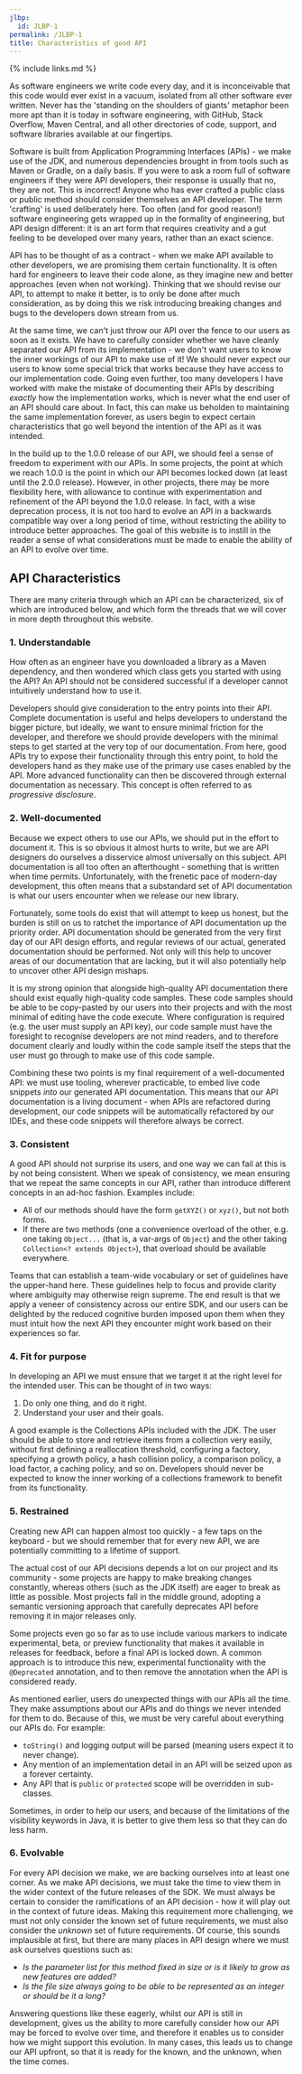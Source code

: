 ```yaml
---
jlbp:
  id: JLBP-1
permalink: /JLBP-1
title: Characteristics of good API
---
```


{% include links.md %}

As software engineers we write code every day, and it is inconceivable that this code would ever exist in a vacuum, isolated from all other software ever written. Never has the 'standing on the shoulders of giants' metaphor been more apt than it is today in software engineering, with GitHub, Stack Overflow, Maven Central, and all other directories of code, support, and software libraries available at our fingertips.

Software is built from Application Programming Interfaces (APIs) - we make use of the JDK, and numerous dependencies brought in from tools such as Maven or Gradle, on a daily basis. If you were to ask a room full of software engineers if they were API developers, their response is usually that no, they are not. This is incorrect! Anyone who has ever crafted a public class or public method should consider themselves an API developer. The term 'crafting' is used deliberately here. Too often (and for good reason!) software engineering gets wrapped up in the formality of engineering, but API design different: it is an art form that requires creativity and a gut feeling to be developed over many years, rather than an exact science.

API has to be thought of as a contract - when we make API available to other developers, we are promising them certain functionality. It is often hard for engineers to leave their code alone, as they imagine new and better approaches (even when not working). Thinking that we should revise our API, to attempt to make it better, is to only be done after much consideration, as by doing this we risk introducing breaking changes and bugs to the developers down stream from us.

At the same time, we can't just throw our API over the fence to our users as soon as it exists. We have to carefully consider whether we have cleanly separated our API from its implementation - we don't want users to know the inner workings of our API to make use of it! We should never expect our users to know some special trick that works because they have access to our implementation code. Going even further, too many developers I have worked with make the mistake of documenting their APIs by describing *exactly* how the implementation works, which is never what the end user of an API should care about. In fact, this can make us beholden to maintaining the same implementation forever, as users begin to expect certain characteristics that go well beyond the intention of the API as it was intended.

In the build up to the 1.0.0 release of our API, we should feel a sense of freedom to experiment with our APIs. In some projects, the point at which we reach 1.0.0 is the point in which our API becomes locked down (at least until the 2.0.0 release). However, in other projects, there may be more flexibility here, with allowance to continue with experimentation and refinement of the API beyond the 1.0.0 release. In fact, with a wise deprecation process, it is not too hard to evolve an API in a backwards compatible way over a long period of time, without restricting the ability to introduce better approaches. The goal of this website is to instill in the reader a sense of what considerations must be made to enable the ability of an API to evolve over time.

## API Characteristics

There are many criteria through which an API can be characterized, six of which are introduced below, and which form the threads that we will cover in more depth throughout this website.

### 1. Understandable

How often as an engineer have you downloaded a library as a Maven dependency, and then wondered which class gets you started with using the API? An API should not be considered successful if a developer cannot intuitively understand how to use it.

Developers should give consideration to the entry points into their API. Complete documentation is useful and helps developers to understand the bigger picture, but ideally, we want to ensure minimal friction for the developer, and therefore we should provide developers with the minimal steps to get started at the very top of our documentation. From here, good APIs try to expose their functionality through this entry point, to hold the developers hand as they make use of the primary use cases enabled by the API. More advanced functionality can then be discovered through external documentation as necessary. This concept is often referred to as *progressive disclosure*.

### 2. Well-documented

Because we expect others to use our APIs, we should put in the effort to document it. This is so obvious it almost hurts to write, but we are API designers do ourselves a disservice almost universally on this subject. API documentation is all too often an afterthought - something that is written when time permits. Unfortunately, with the frenetic pace of modern-day development, this often means that a substandard set of API documentation is what our users encounter when we release our new library.

Fortunately, some tools do exist that will attempt to keep us honest, but the burden is still on us to ratchet the importance of API documentation up the priority order. API documentation should be generated from the very first day of our API design efforts, and regular reviews of our actual, generated documentation should be performed. Not only will this help to uncover areas of our documentation that are lacking, but it will also potentially help to uncover other API design mishaps.

It is my strong opinion that alongside high-quality API documentation there should exist equally high-quality code samples. These code samples should be able to be copy-pasted by our users into their projects and with the most minimal of editing have the code execute. Where configuration is required (e.g. the user must supply an API key), our code sample must have the foresight to recognise developers are not mind readers, and to therefore document clearly and loudly within the code sample itself the steps that the user must go through to make use of this code sample.

Combining these two points is my final requirement of a well-documented API: we must use tooling, wherever practicable, to embed live code snippets *into* our generated API documentation. This means that our API documentation is a living document - when APIs are refactored during development, our code snippets will be automatically refactored by our IDEs, and these code snippets will therefore always be correct.

### 3. Consistent

A good API should not surprise its users, and one way we can fail at this is by not being consistent. When we speak of consistency, we mean ensuring that we repeat the same concepts in our API, rather than introduce different concepts in an ad-hoc fashion. Examples include:

* All of our methods should have the form `getXYZ()` or `xyz()`, but not both forms.
* If there are two methods (one a convenience overload of the other, e.g. one taking `Object...` (that is, a var-args of `Object`) and the other taking `Collection<? extends Object>`), that overload should be available everywhere.

Teams that can establish a team-wide vocabulary or set of guidelines have the upper-hand here. These guidelines help to focus and provide clarity where ambiguity may otherwise reign supreme. The end result is that we apply a veneer of consistency across our entire SDK, and our users can be delighted by the reduced cognitive burden imposed upon them when they must intuit how the next API they encounter might work based on their experiences so far.

### 4. Fit for purpose

In developing an API we must ensure that we target it at the right level for the intended user. This can be thought of in two ways:

1. Do only one thing, and do it right.
2. Understand your user and their goals.

A good example is the Collections APIs included with the JDK. The user should be able to store and retrieve items from a collection very easily, without first defining a reallocation threshold, configuring a factory, specifying a growth policy, a hash collision policy, a comparison policy, a load factor, a caching policy, and so on. Developers should never be expected to know the inner working of a collections framework to benefit from its functionality.

### 5. Restrained

Creating new API can happen almost too quickly - a few taps on the keyboard - but we should remember that for every new API, we are potentially committing to a lifetime of support.

The actual cost of our API decisions depends a lot on our project and its community - some projects are happy to make breaking changes constantly, whereas others (such as the JDK itself) are eager to break as little as possible. Most projects fall in the middle ground, adopting a semantic versioning approach that carefully deprecates API before removing it in major releases only.

Some projects even go so far as to use include various markers to indicate experimental, beta, or preview functionality that makes it available in releases for feedback, before a final API is locked down. A common approach is to introduce this new, experimental functionality with the `@Deprecated` annotation, and to then remove the annotation when the API is considered ready.

As mentioned earlier, users do unexpected things with our APIs all the time. They make assumptions about our APIs and do things we never intended for them to do. Because of this, we must be very careful about everything our APIs do. For example:

* `toString()` and logging output will be parsed (meaning users expect it to never change).
* Any mention of an implementation detail in an API will be seized upon as a forever certainty.
* Any API that is `public` or `protected` scope will be overridden in sub-classes.

Sometimes, in order to help our users, and because of the limitations of the visibility keywords in Java, it is better to give them less so that they can do less harm.

### 6. Evolvable

For every API decision we make, we are backing ourselves into at least one corner. As we make API decisions, we must take the time to view them in the wider context of the future releases of the SDK. We must always be certain to consider the ramifications of an API decision - how it will play out in the context of future ideas. Making this requirement more challenging, we must not only consider the known set of future requirements, we must also consider the *unknown* set of future requirements. Of course, this sounds implausible at first, but there are many places in API design where we must ask ourselves questions such as:

* *Is the parameter list for this method fixed in size or is it likely to grow as new features are added?*
* *Is the file size always going to be able to be represented as an integer or should be it a long?*

Answering questions like these eagerly, whilst our API is still in development, gives us the ability to more carefully consider how our API may be forced to evolve over time, and therefore it enables us to consider how we might support this evolution. In many cases, this leads us to change our API upfront, so that it is ready for the known, and the unknown, when the time comes.